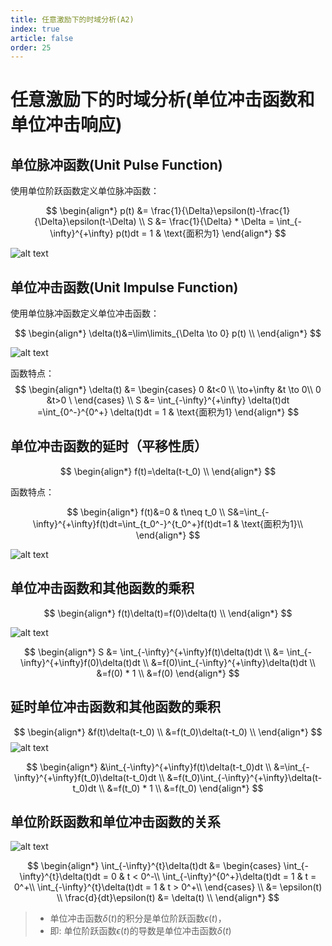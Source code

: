 ```yaml
---
title: 任意激励下的时域分析(A2)
index: true
article: false
order: 25
---
```


# 任意激励下的时域分析(单位冲击函数和单位冲击响应)


## 单位脉冲函数(Unit Pulse Function)

使用单位阶跃函数定义单位脉冲函数：

$$
\begin{align*}
    p(t) &= \frac{1}{\Delta}\epsilon(t)-\frac{1}{\Delta}\epsilon(t-\Delta) \\
    S &= \frac{1}{\Delta} * \Delta = \int_{-\infty}^{+\infty} p(t)dt = 1 & \text{面积为1}
\end{align*}
$$

![alt text](assets/images/image-35.png)


<Desmos :expressions="[
        {latex:`\\epsilon(t)=\\left\\{t<0:0,t>0:1\\right\\}`,hidden:true},
        {latex:`p(t)=\\frac{1}{\\Delta}\\epsilon(t)-\\frac{1}{\\Delta}\\epsilon(t-\\Delta)`},
        {latex:`\\Delta=1`,playing:true,sliderBounds: {min: '0',max:'1'}},
        {latex:`S=\\int_{-\\infty}^{+\\infty}p(t)dt`},
        {latex:`0\\le y\\le p(x)`},
    ]"
/>

## 单位冲击函数(Unit Impulse Function)

使用单位脉冲函数定义单位冲击函数：

$$
\begin{align*}
    \delta(t)&=\lim\limits_{\Delta \to 0} p(t) \\
\end{align*}
$$

![alt text](assets/images/image-37.png)

函数特点：
$$
\begin{align*}
    \delta(t) &= 
        \begin{cases}
            0 &t<0 \\
            \to+\infty &t \to 0\\
            0 &t>0 \
        \end{cases} \\
    S &= \int_{-\infty}^{+\infty} \delta(t)dt =\int_{0^-}^{0^+} \delta(t)dt = 1 & \text{面积为1}
\end{align*}
$$


<Desmos :expressions="[
        {latex:`\\epsilon(t)=\\left\\{t<0:0,t>0:1\\right\\}`,hidden:true},
        {latex:`p(t)=\\frac{1}{\\Delta}\\epsilon(t)-\\frac{1}{\\Delta}\\epsilon(t-\\Delta)`},
        {latex:`\\Delta=0.1`,sliderBounds: {min: '0',max:'1'}},
        {latex:`\\delta(t)=p(t)`},
        {latex:`S=\\int_{-\\infty}^{+\\infty}p(t)dt`},
        {latex:`0\\le y\\le \\delta(x)`},
    ]"
/>


## 单位冲击函数的延时（平移性质）

$$
\begin{align*}
    f(t)=\delta(t-t_0) \\
\end{align*}
$$

函数特点：

$$
\begin{align*}
    f(t)&=0 & t\neq t_0 \\
    S&=\int_{-\infty}^{+\infty}f(t)dt=\int_{t_0^-}^{t_0^+}f(t)dt=1  & \text{面积为1}\\
\end{align*}
$$

![alt text](assets/images/image-36.png)

<Desmos :expressions="[
        {latex:`\\epsilon(t)=\\left\\{t<0:0,t>0:1\\right\\}`,hidden:true},
        {latex:`p(t)=\\frac{1}{\\Delta}\\epsilon(t)-\\frac{1}{\\Delta}\\epsilon(t-\\Delta)`,hidden:true},
        {latex:`\\Delta=0.1`,sliderBounds: {min: '0',max:'1'}},
        {latex:`\\delta(t)=p(t)`,hidden:true},
        {latex:`f(t)=\\delta(t-t_{0})`},
        {latex:`t_{0}=1`,playing:true,sliderBounds: {min: '0',max:'1'}},
        {latex:`S=\\int_{-\\infty}^{+\\infty}f(t)dt`},
        {latex:`0\\le y\\le f(x)`},
    ]"
/>


## 单位冲击函数和其他函数的乘积

$$
\begin{align*}
    f(t)\delta(t)=f(0)\delta(t) \\
\end{align*}
$$

![alt text](assets/images/image-38.png)

$$
\begin{align*}
    S &= \int_{-\infty}^{+\infty}f(t)\delta(t)dt \\
    &= \int_{-\infty}^{+\infty}f(0)\delta(t)dt \\
    &=f(0)\int_{-\infty}^{+\infty}\delta(t)dt \\
    &=f(0) * 1 \\
    &=f(0) 
\end{align*}
$$

## 延时单位冲击函数和其他函数的乘积

$$
\begin{align*}
    &f(t)\delta(t-t_0)  \\
    &=f(t_0)\delta(t-t_0) \\
\end{align*}
$$
![alt text](assets/images/image-39.png)

$$
\begin{align*}
    &\int_{-\infty}^{+\infty}f(t)\delta(t-t_0)dt \\
    &=\int_{-\infty}^{+\infty}f(t_0)\delta(t-t_0)dt \\
    &=f(t_0)\int_{-\infty}^{+\infty}\delta(t-t_0)dt \\
    &=f(t_0) * 1 \\
    &=f(t_0) 
\end{align*}
$$


## 单位阶跃函数和单位冲击函数的关系

![alt text](assets/images/image-40.png)

$$
\begin{align*}
    \int_{-\infty}^{t}\delta(t)dt &=
    \begin{cases}
        \int_{-\infty}^{t}\delta(t)dt = 0  & t < 0^-\\
        \int_{-\infty}^{0^+}\delta(t)dt = 1 & t = 0^+\\
        \int_{-\infty}^{t}\delta(t)dt = 1 & t > 0^+\\
    \end{cases} \\
    &= \epsilon(t) \\
    \frac{d}{dt}\epsilon(t) &= \delta(t) \\
\end{align*}
$$

> - 单位冲击函数$\delta(t)$的积分是单位阶跃函数$\epsilon(t)$，
> - 即: 单位阶跃函数$\epsilon(t)$的导数是单位冲击函数$\delta(t)$